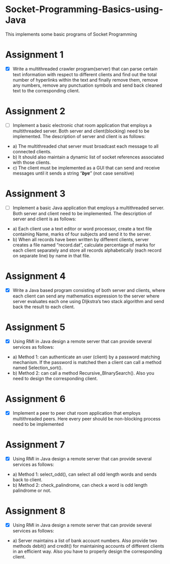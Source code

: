 # Socket-Programming-Basics-using-Java
This implements some basic programs of Socket Programming
 
# Assignment 1
* [x] Write a multithreaded crawler program(server) that can parse certain text information with respect to different clients and find out the total number of hyperlinks within the text and finally remove them, remove any numbers, remove any punctuation symbols and send back cleaned text to the corresponding client.


# Assignment 2
* [ ] Implement a basic electronic chat room application that employs a multithreaded server. Both server and client(blocking) need to be implemented. The description of server and client is as follows: 

 * a) The multithreaded chat server must broadcast each message to all connected clients. 
 * b) It should also maintain a dynamic list of socket references associated with those clients. 
 * c) The client must be implemented as a GUI that can send and receive messages until it sends a string “***bye***” (not case sensitive) 

# Assignment 3
* [ ] Implement a basic Java application that employs a multithreaded server. Both server and client need to be implemented. The description of server and client is as follows: 
 * a) Each client use a text editor or word processor, create a text file containing Name, marks of four subjects and send it to the server. 
 * b) When all records have been written by different clients, server creates a file named “record.dat”, calculate percentage of marks for each client separately and store all records alphabetically (each record on separate line) by name in that file. 

# Assignment 4
* [x] Write a Java based program consisting of both server and clients, where each client can send any mathematics expression to the server where server evaluates each one using DIjkstra’s two stack algorithm and send back the result to each client. 

# Assignment 5
* [x] Using RMI in Java design a remote server that can provide several services as follows: 
 * a) Method 1: can authenticate an user (client) by a password matching mechanism. If the password is matched then a client can call a method named Selection_sort(). 
 * b) Method 2: can call a method Recursive_BInarySearch(). Also you need to design the corresponding client. 

# Assignment 6
* [x] Implement a peer to peer chat room application that employs multithreaded peers. Here every peer should be non-blocking process need to be implemented

# Assignment 7
* [x] Using RMI in Java design a remote server that can provide several services as follows: 
 * a) Method 1: select_odd(), can select all odd length words and sends back to client. 
 * b) Method 2: check_palindrome, can check a word is odd length palindrome or not. 

# Assignment 8
* [x] Using RMI in Java design a remote server that can provide several services as follows: 
 * a) Server maintains a list of bank account numbers. Also provide two methods debit() and credit() for maintaining accounts of different clients in an efficient way. Also you have to properly design the corresponding client.  
 
